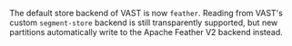 The default store backend of VAST is now `feather`. Reading from VAST's custom
`segment-store` backend is still transparently supported, but new partitions
automatically write to the Apache Feather V2 backend instead.
